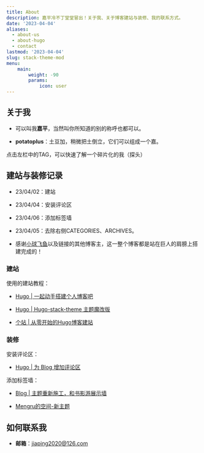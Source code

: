 ```yaml
---
title: About
description: 嘉平冷不丁堂堂冒出！关于我、关于博客建站与装修、我的联系方式。
date: '2023-04-04'
aliases:
  - about-us
  - about-hugo
  - contact
lastmod: '2023-04-04'
slug: stack-theme-mod 
menu:
    main: 
        weight: -90
        params:
            icon: user
---
```


## 关于我

* 可以叫我**嘉平**，当然叫你所知道的别的称呼也都可以。

* **potatoplus**：土豆加，稍微把土倒立，它们可以组成一个嘉。




点击左栏中的TAG，可以快速了解一个碎片化的我（探头）


## 建站与装修记录

* 23/04/02：建站

* 23/04/04：安装评论区

* 23/04/06：添加标签墙

* 23/04/05：去除右侧CATEGORIES、ARCHIVES。

* 感谢[小球飞鱼](https://mantyke.icu/)以及链接的其他博客主，这一整个博客都是站在巨人的肩膀上搭建完成的！

### 建站

使用的建站教程：

* [Hugo | 一起动手搭建个人博客吧](https://mantyke.icu/posts/2021/hugo-build-blog/) 

* [Hugo | Hugo-stack-theme 主题魔改版](https://mantyke.icu/posts/2022/stack-theme-mod/)

* [个站 | 从零开始的Hugo博客建站](https://randomwaves.space/posts/build-a-hugo-site-from-zero/)


### 装修

安装评论区：

* [Hugo | 为 Blog 增加评论区](https://mantyke.icu/posts/2021/comment/)

添加标签墙：

* [Blog | 主题重新施工，和书影游展示墙](https://mantyke.icu/posts/2022/a-flower-upon-your-return/)

* [Mengru的空间-新主题](https://mengru.space/?weeks/2022/24)



## 如何联系我

* **邮箱**：jiaping2020@126.com
